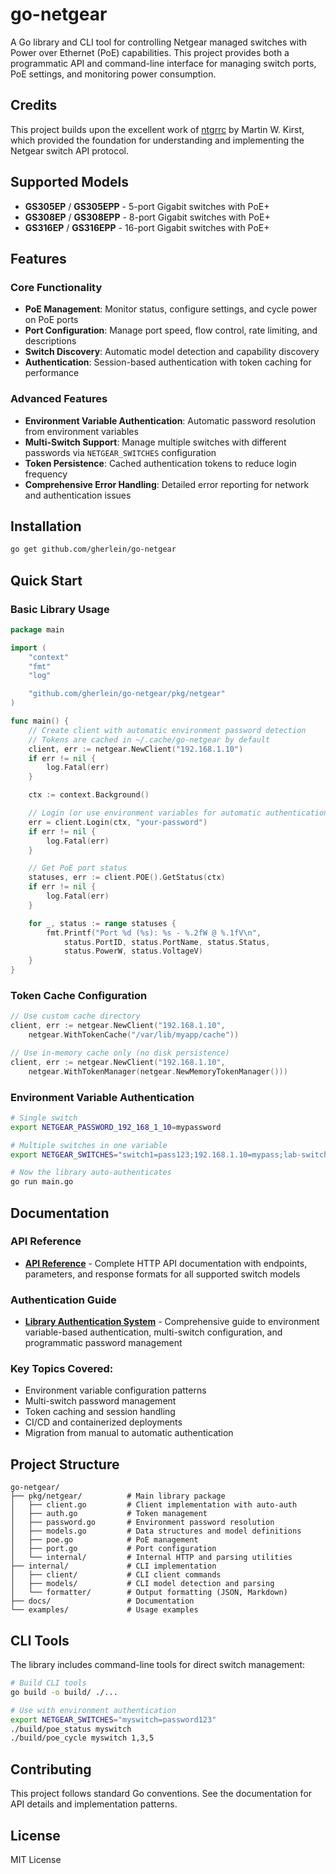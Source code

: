 # go-netgear

A Go library and CLI tool for controlling Netgear managed switches with Power over Ethernet (PoE) capabilities. This project provides both a programmatic API and command-line interface for managing switch ports, PoE settings, and monitoring power consumption.

## Credits

This project builds upon the excellent work of [ntgrrc](https://github.com/nitram509/ntgrrc) by Martin W. Kirst, which provided the foundation for understanding and implementing the Netgear switch API protocol. 

## Supported Models

- **GS305EP** / **GS305EPP** - 5-port Gigabit switches with PoE+
- **GS308EP** / **GS308EPP** - 8-port Gigabit switches with PoE+
- **GS316EP** / **GS316EPP** - 16-port Gigabit switches with PoE+

## Features

### Core Functionality
- **PoE Management**: Monitor status, configure settings, and cycle power on PoE ports
- **Port Configuration**: Manage port speed, flow control, rate limiting, and descriptions
- **Switch Discovery**: Automatic model detection and capability discovery
- **Authentication**: Session-based authentication with token caching for performance

### Advanced Features
- **Environment Variable Authentication**: Automatic password resolution from environment variables
- **Multi-Switch Support**: Manage multiple switches with different passwords via `NETGEAR_SWITCHES` configuration
- **Token Persistence**: Cached authentication tokens to reduce login frequency
- **Comprehensive Error Handling**: Detailed error reporting for network and authentication issues

## Installation

```bash
go get github.com/gherlein/go-netgear
```

## Quick Start

### Basic Library Usage

```go
package main

import (
    "context"
    "fmt"
    "log"

    "github.com/gherlein/go-netgear/pkg/netgear"
)

func main() {
    // Create client with automatic environment password detection
    // Tokens are cached in ~/.cache/go-netgear by default
    client, err := netgear.NewClient("192.168.1.10")
    if err != nil {
        log.Fatal(err)
    }

    ctx := context.Background()

    // Login (or use environment variables for automatic authentication)
    err = client.Login(ctx, "your-password")
    if err != nil {
        log.Fatal(err)
    }

    // Get PoE port status
    statuses, err := client.POE().GetStatus(ctx)
    if err != nil {
        log.Fatal(err)
    }

    for _, status := range statuses {
        fmt.Printf("Port %d (%s): %s - %.2fW @ %.1fV\n",
            status.PortID, status.PortName, status.Status,
            status.PowerW, status.VoltageV)
    }
}
```

### Token Cache Configuration

```go
// Use custom cache directory
client, err := netgear.NewClient("192.168.1.10",
    netgear.WithTokenCache("/var/lib/myapp/cache"))

// Use in-memory cache only (no disk persistence)
client, err := netgear.NewClient("192.168.1.10",
    netgear.WithTokenManager(netgear.NewMemoryTokenManager()))
```

### Environment Variable Authentication

```bash
# Single switch
export NETGEAR_PASSWORD_192_168_1_10=mypassword

# Multiple switches in one variable
export NETGEAR_SWITCHES="switch1=pass123;192.168.1.10=mypass;lab-switch=secret"

# Now the library auto-authenticates
go run main.go
```

## Documentation

### API Reference
- **[API Reference](docs/api-reference.md)** - Complete HTTP API documentation with endpoints, parameters, and response formats for all supported switch models

### Authentication Guide
- **[Library Authentication System](docs/lib-auth.md)** - Comprehensive guide to environment variable-based authentication, multi-switch configuration, and programmatic password management

### Key Topics Covered:
- Environment variable configuration patterns
- Multi-switch password management
- Token caching and session handling
- CI/CD and containerized deployments
- Migration from manual to automatic authentication

## Project Structure

```
go-netgear/
├── pkg/netgear/          # Main library package
│   ├── client.go         # Client implementation with auto-auth
│   ├── auth.go           # Token management
│   ├── password.go       # Environment password resolution
│   ├── models.go         # Data structures and model definitions
│   ├── poe.go            # PoE management
│   ├── port.go           # Port configuration
│   └── internal/         # Internal HTTP and parsing utilities
├── internal/             # CLI implementation
│   ├── client/           # CLI client commands
│   ├── models/           # CLI model detection and parsing
│   └── formatter/        # Output formatting (JSON, Markdown)
├── docs/                 # Documentation
└── examples/             # Usage examples
```

## CLI Tools

The library includes command-line tools for direct switch management:

```bash
# Build CLI tools
go build -o build/ ./...

# Use with environment authentication
export NETGEAR_SWITCHES="myswitch=password123"
./build/poe_status myswitch
./build/poe_cycle myswitch 1,3,5
```

## Contributing

This project follows standard Go conventions. See the documentation for API details and implementation patterns.

## License

MIT License
